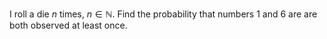 I roll a die $`n`$ times, $`n \in \mathbb{N}`$. Find the probability that numbers 1 and 6 are are both observed at least once.